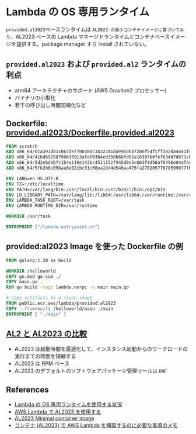 # Lambda の OS 専用ランタイム

`provided.al2023`ベースランタイムは `AL2023 の最小コンテナイメージに基づいており`、AL2023 ベースの Lambda マネージドランタイムとコンテナベースイメージを提供する。package manager すら install されていない。

## `provided.al2023` および `provided.al2` ランタイムの利点

- arm64 アーキテクチャのサポート (AWS Graviton2 プロセッサー)
- バイナリの小型化
- 若干の呼び出し時間短縮化など

## Dockerfile: [provided.al2023/Dockerfile.provided.al2023](https://github.com/aws/aws-lambda-base-images/blob/provided.al2023/Dockerfile.provided.al2023)

```Dockerfile
FROM scratch
ADD x86_64/0ca391d81c067de7780380c3432241dae95d6b7206f54fcff382da4441f44d2f.tar.xz /
ADD x86_64/41bd69298790635913afaf03b4ed358b68fdb1a16307b0fef634d7d671c6a816.tar.xz /
ADD x86_64/5d2ebdeb7c1b4a119e143bc4511152f945d8e5c003f4db0af0496e04aface18e.tar.xz /
ADD x86_64/5fb2b0c09baa8e02cbc31c60ea19d4d546aa475fa27020977678599077f63ea6.tar.xz /

ENV LANG=en_US.UTF-8
ENV TZ=:/etc/localtime
ENV PATH=/var/lang/bin:/usr/local/bin:/usr/bin/:/bin:/opt/bin
ENV LD_LIBRARY_PATH=/var/lang/lib:/lib64:/usr/lib64:/var/runtime:/var/runtime/lib:/var/task:/var/task/lib:/opt/lib
ENV LAMBDA_TASK_ROOT=/var/task
ENV LAMBDA_RUNTIME_DIR=/var/runtime

WORKDIR /var/task

ENTRYPOINT ["/lambda-entrypoint.sh"]
```

## provided:al2023 Image を使った Dockerfile の例

```Dockerfile
FROM golang:1.20 as build

WORKDIR /helloworld
COPY go.mod go.sum ./
COPY main.go .
RUN go build -tags lambda.norpc -o main main.go

# Copy artifacts to a clean image
FROM public.ecr.aws/lambda/provided:al2023
COPY --from=build /helloworld/main ./main
ENTRYPOINT [ "./main" ]
```

## [AL2 と AL2023 の比較](https://docs.aws.amazon.com/ja_jp/linux/al2023/ug/compare-with-al2.html)

- AL2023 は起動時間を最適化して、インスタンス起動からのワークロードの実行までの時間を短縮する
- AL2023 は RPM ベース
- AL2023 のデフォルトのソフトウェアパッケージ管理ツールは `DNF`

## References

- [Lambda の OS 専用ランタイムを使用する状況](https://docs.aws.amazon.com/ja_jp/lambda/latest/dg/runtimes-provided.html)
- [AWS Lambda で AL2023 を使用する](https://docs.aws.amazon.com/ja_jp/linux/al2023/ug/lambda.html)
- [AL2023 Minimal container image](https://docs.aws.amazon.com/linux/al2023/ug/minimal-container.html)
- [コンテナ (AL2023) で AWS Lambda を構築するのに必要な事項のメモ](https://zenn.dev/hassaku63/scraps/58de9fc1d8a338)
